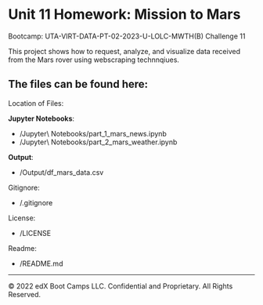 # Unit 11 Homework: Mission to Mars
Bootcamp: UTA-VIRT-DATA-PT-02-2023-U-LOLC-MWTH(B) Challenge 11

This project shows how to request, analyze, and visualize data received from the Mars rover using webscraping technnqiues.

## The files can be found here:

Location of Files:

**Jupyter Notebooks**:

- /Jupyter\ Notebooks/part_1_mars_news.ipynb
- /Jupyter\ Notebooks/part_2_mars_weather.ipynb

**Output**:
- /Output/df_mars_data.csv

Gitignore:
- /.gitignore

License:
- /LICENSE

Readme:
- /README.md

---

© 2022 edX Boot Camps LLC. Confidential and Proprietary. All Rights Reserved.
